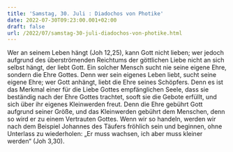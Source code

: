 ```yaml
---
title: 'Samstag, 30. Juli : Diadochos von Photike'
date: 2022-07-30T09:23:00.001+02:00
draft: false
url: /2022/07/samstag-30-juli-diadochos-von-photike.html
---
```


Wer an seinem Leben hängt (Joh 12,25), kann Gott nicht lieben; wer jedoch aufgrund des überströmenden Reichtums der göttlichen Liebe nicht an sich selbst hängt, der liebt Gott. Ein solcher Mensch sucht nie seine eigene Ehre, sondern die Ehre Gottes. Denn wer sein eigenes Leben liebt, sucht seine eigene Ehre; wer Gott anhängt, liebt die Ehre seines Schöpfers. Denn es ist das Merkmal einer für die Liebe Gottes empfänglichen Seele, dass sie beständig nach der Ehre Gottes trachtet, sooft sie die Gebote erfüllt, und sich über ihr eigenes Kleinwerden freut. Denn die Ehre gebührt Gott aufgrund seiner Größe, und das Kleinwerden gebührt dem Menschen, denn so wird er zu einem Vertrauten Gottes. Wenn wir so handeln, werden wir nach dem Beispiel Johannes des Täufers fröhlich sein und beginnen, ohne Unterlass zu wiederholen: „Er muss wachsen, ich aber muss kleiner werden“ (Joh 3,30).
